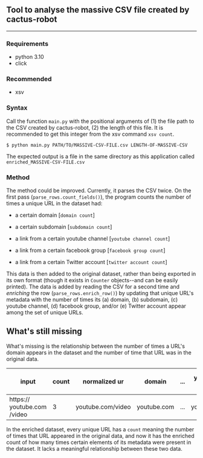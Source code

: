 ## Tool to analyse the massive CSV file created by cactus-robot

---

### Requirements

- python 3.10
- click

### Recommended
- xsv

### Syntax

Call the function `main.py` with the positional arguments of (1) the file path to the CSV created by cactus-robot, 
(2) the length of this file. It is recommended to get this integer from the xsv command `xsv count`.

```
$ python main.py PATH/TO/MASSIVE-CSV-FILE.csv LENGTH-OF-MASSIVE-CSV
```
The expected output is a file in the same directory as this application called `enriched_MASSIVE-CSV-FILE.csv`

### Method

The method could be improved. Currently, it parses the CSV twice. On the first pass (`parse_rows.count_fields()`), 
the program counts the number of times a unique URL in the dataset had: 

- a certain domain [`domain count`]

- a certain subdomain [`subdomain count`]

- a link from a certain youtube channel [`youtube channel count`]

- a link from a certain facebook group [`facebook group count`]

- a link from a certain Twitter account [`twitter account count`]

This data is then added to the original dataset, rather than being exported in its own format (though it exists in `Counter` objects--and can be easily printed).
The data is added by reading the CSV for a second time and *enriching* the row (`parse_rows.enrich_row()`) by updating that unique URL's metadata with the 
number of times its (a) domain, (b) subdomain, (c) youtube channel, (d) facebook group, and/or (e) Twitter account appear among the set of unique URLs.
 
 ## What's still missing
 
 What's missing is the relationship between the number of times a URL's domain appears in the dataset and the number of time that URL was in the original data.
 
|input|count|normalized ur|domain|...|youtube channel link|...|domain count|youtube channel count|facebook group count|twitter account count|
|---|---|---|---|---|---|---|---|---|---|---|
|https:// youtube.com /video|3|youtube.com/video|youtube.com|...|youtube.com/video|...|128096|73|  |  |

In the enriched dataset, every unique URL has a `count` meaning the number of times that URL appeared in the original data, and now it has the enriched 
count of how many times certain elements of its metadata were present in the dataset. It lacks a meaningful relationship between these two data.
